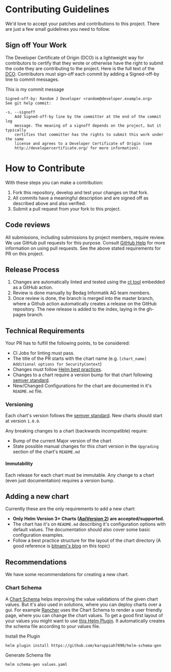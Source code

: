 # Contributing Guidelines

We'd love to accept your patches and contributions to this project. There are just a few small guidelines you need to follow.

## Sign off Your Work

The Developer Certificate of Origin (DCO) is a lightweight way for contributors to certify that they wrote or otherwise have the right to submit the code they are contributing to the project. Here is the full text of the [DCO](./DCO). Contributors must sign-off each commit by adding a Signed-off-by line to commit messages.

This is my commit message

```
Signed-off-by: Random J Developer <random@developer.example.org>
See git help commit:

-s, --signoff
    Add Signed-off-by line by the committer at the end of the commit log
    message. The meaning of a signoff depends on the project, but it typically
    certifies that committer has the rights to submit this work under the same
    license and agrees to a Developer Certificate of Origin (see
    http://developercertificate.org/ for more information).
```

# How to Contribute

With these steps you can make a contribution:

  1. Fork this repository, develop and test your changes on that fork.
  2. All commits have a meaningful description and are signed off as described above and also verified.
  3. Submit a pull request from your fork to this project.

## Code reviews

All submissions, including submissions by project members, require review. We use GitHub pull requests for this purpose. Consult [GitHub Help](https://help.github.com/articles/about-pull-requests/) for more information on using pull requests. See the above stated requirements for PR on this project.

## Release Process

  1. Changes are automatically linted and tested using the [ct tool](https://github.com/helm/chart-testing) embedded as a GitHub action.
  2. Review is done manually by Bedag Informatik AG team members.
  3. Once review is done, the branch is merged into the master branch, where a Github action automatically creates a release on the GitHub repository. The new release is added to the index, laying in the gh-pages branch.


## Technical Requirements

Your PR has to fulfill the following points, to be considered:

  * CI Jobs for linting must pass.
  * The title of the PR starts with the chart name (e.g. `[chart_name] Additional options for SecurityContext`)
  * Changes must follow [Helm best practices](https://helm.sh/docs/chart_best_practices/).
  * Changes to a chart require a version bump for that chart following [semver standard](https://semver.org/).
  * New/Changed Configurations for the chart are documented in it's `README.md` file.

### Versioning

Each chart's version follows the [semver standard](https://semver.org/). New charts should start at version `1.0.0`.

Any breaking changes to a chart (backwards incompatible) require:

  * Bump of the current Major version of the chart
  * State possible manual changes for this chart version in the `Upgrading` section of the chart's `README.md`

#### Immutability

Each release for each chart must be immutable. Any change to a chart (even just documentation) requires a version bump.

## Adding a new chart

Currently these are the only requirements to add a new chart:

  * **Only Helm Version 3+ Charts ([ApiVersion 2](https://helm.sh/docs/topics/v2_v3_migration/)) are accepted/supported.**
  * The chart has it's on `README.md` describing it's configuration options with default values. The documentation should also cover  some basic configuration examples.
  * Follow a best practice structure for the layout of the chart  directory (A good reference is [bitnami's blog](https://docs.bitnami.com/tutorials/production-ready-charts/) on this topic)

## Recommendations

We have some recommendations for creating a new chart.

### Chart Schema

A [Chart Schema](https://helm.sh/docs/topics/charts#schema-files) helps improving the value validations of the given chart values. But it's also used in solutions, where you can deploy charts over a gui. For example [Rancher](https://rancher.com/products/rancher/) uses the Chart Schema to render a user friendly page, where you can change the chart values. To get a good first layout of your values you might want to use [this Helm Plugin](https://github.com/karuppiah7890/helm-schema-gen). It automatically creates the schema file according to your values file.

Install the Plugin

```
helm plugin install https://github.com/karuppiah7890/helm-schema-gen
```

Generate Schema file

```
helm schema-gen values.yaml
```
